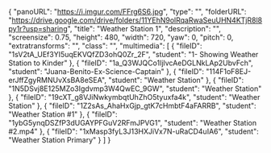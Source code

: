 {
      "panoURL": "https://i.imgur.com/FFrg6S6.jpg",
      "type": "",
      "folderURL": "https://drive.google.com/drive/folders/11YEhN9olRqaRwaSeuUHN4KTjR8l8py1r?usp=sharing",
      "title": "Weather Station 1",
      "description": "",
      "screensize": 0.75,
      "height": 480,
      "width": 720,
      "yaw": 0,
      "pitch": 0,
      "extratransforms": "",
      "class": "",
      "multimedia": [
         {
            "fileID": "1sV2tA_UEf3YI5uqEKVQfZD3ohQ0Zr_2F",
            "student": "1- Showing Weather Station to Kinder"
         },
         {
            "fileID": "1a_Q3WJQCo1IjlvcAeDGLNkLAp2UbvFch",
            "student": "Juana-Benito-Ex-Science-Captain"
         },
         {
            "fileID": "114F1oF8EJ-erJffZgyRMNUvXsBA8eSEA",
            "student": "Weather Station"
         },
         {
            "fileID": "1N5DSvj8E125MZo3Igdvmp3W4QwEC_9GW",
            "student": "Weather Station"
         },
         {
            "fileID": "19cXT_g8VJiNwkymbqtUhZhO5tyuxfa4k",
            "student": "Weather Station"
         },
         {
            "fileID": "1Z2sAs_AhaHxGjp_gtK7cHmbtF4aFARRB",
            "student": "Weather Station #1"
         },
         {
            "fileID": "1ybG5ynqDSZfP3dUGAYPFGuV2RFmJPVG1",
            "student": "Weather Station #2.mp4"
         },
         {
            "fileID": "1xMasp3fyL3J13HXJiVx7N-uRaCD4uIA6",
            "student": "Weather Station Primary"
         }
      ]
   }